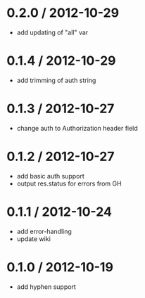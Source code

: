 
0.2.0 / 2012-10-29 
==================

  * add updating of "all" var

0.1.4 / 2012-10-29 
==================

  * add trimming of auth string

0.1.3 / 2012-10-27 
==================

  * change auth to Authorization header field

0.1.2 / 2012-10-27 
==================

  * add basic auth support
  * output res.status for errors from GH

0.1.1 / 2012-10-24 
==================

  * add error-handling
  * update wiki

0.1.0 / 2012-10-19 
==================

  * add hyphen support
